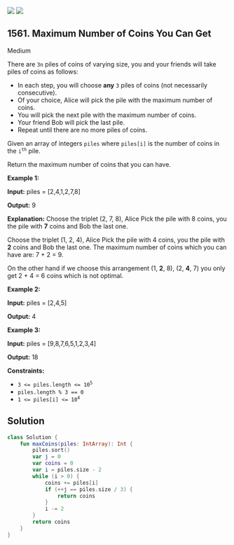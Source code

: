 [![](https://img.shields.io/github/stars/javadev/LeetCode-in-Kotlin?label=Stars&style=flat-square)](https://github.com/javadev/LeetCode-in-Kotlin)
[![](https://img.shields.io/github/forks/javadev/LeetCode-in-Kotlin?label=Fork%20me%20on%20GitHub%20&style=flat-square)](https://github.com/javadev/LeetCode-in-Kotlin/fork)

## 1561\. Maximum Number of Coins You Can Get

Medium

There are `3n` piles of coins of varying size, you and your friends will take piles of coins as follows:

*   In each step, you will choose **any** `3` piles of coins (not necessarily consecutive).
*   Of your choice, Alice will pick the pile with the maximum number of coins.
*   You will pick the next pile with the maximum number of coins.
*   Your friend Bob will pick the last pile.
*   Repeat until there are no more piles of coins.

Given an array of integers `piles` where `piles[i]` is the number of coins in the <code>i<sup>th</sup></code> pile.

Return the maximum number of coins that you can have.

**Example 1:**

**Input:** piles = [2,4,1,2,7,8]

**Output:** 9

**Explanation:** Choose the triplet (2, 7, 8), Alice Pick the pile with 8 coins, you the pile with **7** coins and Bob the last one.

Choose the triplet (1, 2, 4), Alice Pick the pile with 4 coins, you the pile with **2** coins and Bob the last one. The maximum number of coins which you can have are: 7 + 2 = 9.

On the other hand if we choose this arrangement (1, **2**, 8), (2, **4**, 7) you only get 2 + 4 = 6 coins which is not optimal.

**Example 2:**

**Input:** piles = [2,4,5]

**Output:** 4

**Example 3:**

**Input:** piles = [9,8,7,6,5,1,2,3,4]

**Output:** 18

**Constraints:**

*   <code>3 <= piles.length <= 10<sup>5</sup></code>
*   `piles.length % 3 == 0`
*   <code>1 <= piles[i] <= 10<sup>4</sup></code>

## Solution

```kotlin
class Solution {
    fun maxCoins(piles: IntArray): Int {
        piles.sort()
        var j = 0
        var coins = 0
        var i = piles.size - 2
        while (i > 0) {
            coins += piles[i]
            if (++j == piles.size / 3) {
                return coins
            }
            i -= 2
        }
        return coins
    }
}
```